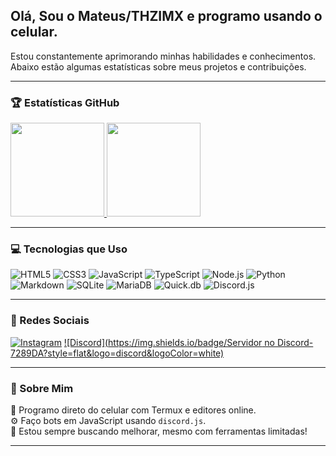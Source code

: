 ## Olá, Sou o Mateus/THZIMX e programo usando o celular.

Estou constantemente aprimorando minhas habilidades e conhecimentos. Abaixo estão algumas estatísticas sobre meus projetos e contribuições.

---

### 🏆 Estatísticas GitHub
<div>
  <a href="https://github.com/THZIMX">
    <img src="https://github-readme-stats.vercel.app/api?username=THZIMX&show_icons=true&hide_title=true&hide_border=true&count_private=true&theme=graywhite&text_color=ffffff&icon_color=1cfc77&bg_color=232323&hide=prs&ring_color=1cfc77" height="150px"/>
    <img src="https://github-readme-stats.vercel.app/api/top-langs/?username=THZIMX&layout=compact&hide_title=true&hide_border=true&theme=graywhite&text_color=ffffff&bg_color=232323&title_color=ffffff" height="150px"/>
  </a>
</div>

---

### 💻 Tecnologias que Uso

![HTML5](https://img.shields.io/badge/HTML5-e34f26?style=flat&logo=html5&logoColor=white)
![CSS3](https://img.shields.io/badge/CSS3-1572b6?style=flat&logo=css3&logoColor=white)
![JavaScript](https://img.shields.io/badge/JavaScript-F7DF1E?style=flat&logo=javascript&logoColor=black)
![TypeScript](https://img.shields.io/badge/TypeScript-007acc?style=flat&logo=typescript&logoColor=white)
![Node.js](https://img.shields.io/badge/Node.js-339933?style=flat&logo=node.js&logoColor=white)
![Python](https://img.shields.io/badge/Python-3776AB?style=flat&logo=python&logoColor=white)
![Markdown](https://img.shields.io/badge/Markdown-000000?style=flat&logo=markdown&logoColor=white)
![SQLite](https://img.shields.io/badge/SQLite-003B57?style=flat&logo=sqlite&logoColor=white)
![MariaDB](https://img.shields.io/badge/MariaDB-003545?style=flat&logo=mariadb&logoColor=white)
![Quick.db](https://img.shields.io/badge/Quick.db-000000?style=flat&logo=nodedotjs&logoColor=white)
![Discord.js](https://img.shields.io/badge/Discord.js-5865f2?style=flat&logo=discord&logoColor=white)

---

### 📱 Redes Sociais

[![Instagram](https://img.shields.io/badge/Instagram-E4405F?style=flat&logo=instagram&logoColor=white)](https://www.instagram.com/theeussx_?igsh=ejBrdjdxc292cDkw)
[![Discord](https://img.shields.io/badge/Servidor no Discord-7289DA?style=flat&logo=discord&logoColor=white)](https://discord.gg/rwWhZ4GjWP)

---

### 🧠 Sobre Mim

📱 Programo direto do celular com Termux e editores online.  
⚙️ Faço bots em JavaScript usando `discord.js`.  
🚀 Estou sempre buscando melhorar, mesmo com ferramentas limitadas!

---
